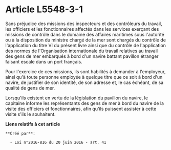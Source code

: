 # Article L5548-3-1

Sans préjudice des missions des inspecteurs et des contrôleurs du travail, les officiers et les fonctionnaires affectés dans
les services exerçant des missions de contrôle dans le domaine des affaires maritimes sous l'autorité ou à la disposition du
ministre chargé de la mer sont chargés du contrôle de l'application du titre VI du présent livre ainsi que du contrôle de
l'application des normes de l'Organisation internationale du travail relatives au travail des gens de mer embarqués à bord
d'un navire battant pavillon étranger faisant escale dans un port français.

Pour l'exercice de ces missions, ils sont habilités à demander à l'employeur, ainsi qu'à toute personne employée à quelque
titre que ce soit à bord d'un navire, de justifier de son identité, de son adresse et, le cas échéant, de sa qualité de gens
de mer.

Lorsqu'ils existent en vertu de la législation du pavillon du navire, le capitaine informe les représentants des gens de mer
à bord du navire de la visite des officiers et fonctionnaires, afin qu'ils puissent assister à cette visite s'ils le
souhaitent.

**Liens relatifs à cet article**

	**Créé par**:

	  - Loi n°2016-816 du 20 juin 2016 - art. 41
